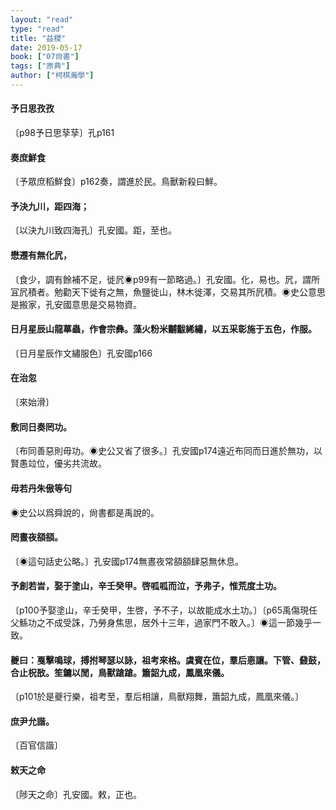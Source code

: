 ```yaml
---
layout: "read"
type: "read"
title: "益稷"
date: 2019-05-17
book: ["07尙書"]
tags: ["原典"]
author: ["柯棋瀚學"]
---
```


#### 予日思孜孜

〔p98予日思孶孶〕孔p161

#### 奏庶鮮食

〔予眾庶稻鮮食〕p162奏，謂進於民。鳥獸新殺曰鮮。

#### 予決九川，距四海；

〔以決九川致四海孔〕孔安國。距，至也。

#### 懋遷有無化凥，

〔食少，調有餘補不足，徙凥◉p99有一節略過。〕孔安國。化，易也。凥，謂所冝凥積者。勉勸天下徙有之無，魚鹽徙山，林木徙澤，交易其所凥積。◉史公意思是搬家，孔安國意思是交易物資。

#### 日月星辰山龍蕐蟲，作會宗彝。藻火粉米黼黻絺繡，以五采彰施于五色，作服。

〔日月星辰作文繡服色〕孔安國p166

#### 在治忽

〔來始滑〕

#### 敷同日奏罔功。

〔布同善惡則毋功。◉史公又省了很多。〕孔安國p174遠近布同而日進於無功，以賢愚竝位，優劣共流故。

#### 毋若丹朱傲等句

◉史公以爲舜說的，尙書都是禹說的。

#### 罔晝夜頟頟。

〔◉這句話史公略。〕孔安國p174無晝夜常頟頟肆惡無休息。

#### 予創若旹，娶于塗山，辛壬癸甲。啓呱呱而泣，予弗子，惟荒度土功。

〔p100予娶塗山，辛壬癸甲，生啓，予不子，以故能成水土功。〕〔p65禹傷現任父鯀功之不成受誅，乃勞身焦思，居外十三年，過家門不敢入。〕◉這一節幾乎一致。

#### 夔曰：戛擊鳴球，搏拊琴瑟以詠，祖考來格。虞賓在位，羣后𢛳讓。下管、鼗鼓，合止柷敔。笙鏞以閒，鳥獸蹌蹌。簫韶九成，鳳凰來儀。

〔p101於是夔行樂，祖考至，羣后相讓，鳥獸翔舞，簫韶九成，鳳凰來儀。〕

#### 庶尹允諧。

〔百官信諧〕

#### 敕天之命

〔陟天之命〕孔安國。敕，正也。
